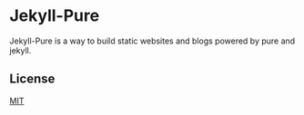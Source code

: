 Jekyll-Pure
===========

Jekyll-Pure is a way to build static websites and blogs powered by pure and jekyll.

License
-------

[MIT](http://opensource.org/licenses/MIT)
